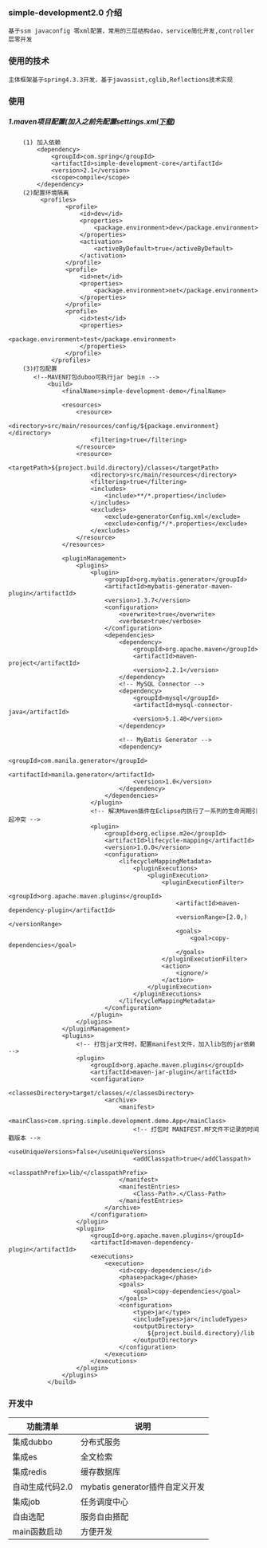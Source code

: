 ### simple-development2.0 介绍
    基于ssm javaconfig 零xml配置，常用的三层结构dao，service简化开发,controller层零开发

### 使用的技术
    主体框架基于spring4.3.3开发，基于javassist,cglib,Reflections技术实现

### 使用
##### 1.maven项目配置(加入之前先配置settings.xml[下载](http://file.diangc.cn/settings.xml))
        (1) 加入依赖
            <dependency>
                <groupId>com.spring</groupId>
                <artifactId>simple-development-core</artifactId>
                <version>2.1</version>
                <scope>compile</scope>
            </dependency>
        (2)配置环境隔离
             <profiles>
                    <profile>
                        <id>dev</id>
                        <properties>
                            <package.environment>dev</package.environment>
                        </properties>
                        <activation>
                            <activeByDefault>true</activeByDefault>
                        </activation>
                    </profile>
                    <profile>
                        <id>net</id>
                        <properties>
                            <package.environment>net</package.environment>
                        </properties>
                    </profile>
                    <profile>
                        <id>test</id>
                        <properties>
                            <package.environment>test</package.environment>
                        </properties>
                    </profile>
                </profiles>
        (3)打包配置
           <!--MAVEN打包duboo可执行jar begin -->
               <build>
                   <finalName>simple-development-demo</finalName>
           
                   <resources>
                       <resource>
                           <directory>src/main/resources/config/${package.environment}</directory>
                           <filtering>true</filtering>
                       </resource>
                       <resource>
                           <targetPath>${project.build.directory}/classes</targetPath>
                           <directory>src/main/resources</directory>
                           <filtering>true</filtering>
                           <includes>
                               <include>**/*.properties</include>
                           </includes>
                           <excludes>
                               <exclude>generatorConfig.xml</exclude>
                               <exclude>config/*/*.properties</exclude>
                           </excludes>
                       </resource>
                   </resources>
           
                   <pluginManagement>
                       <plugins>
                           <plugin>
                               <groupId>org.mybatis.generator</groupId>
                               <artifactId>mybatis-generator-maven-plugin</artifactId>
                               <version>1.3.7</version>
                               <configuration>
                                   <overwrite>true</overwrite>
                                   <verbose>true</verbose>
                               </configuration>
                               <dependencies>
                                   <dependency>
                                       <groupId>org.apache.maven</groupId>
                                       <artifactId>maven-project</artifactId>
                                       <version>2.2.1</version>
                                   </dependency>
                                   <!-- MySQL Connector -->
                                   <dependency>
                                       <groupId>mysql</groupId>
                                       <artifactId>mysql-connector-java</artifactId>
                                       <version>5.1.40</version>
                                   </dependency>
           
                                   <!-- MyBatis Generator -->
                                   <dependency>
                                       <groupId>com.manila.generator</groupId>
                                       <artifactId>manila.generator</artifactId>
                                       <version>1.0</version>
                                   </dependency>
                               </dependencies>
                           </plugin>
                           <!-- 解决Maven插件在Eclipse内执行了一系列的生命周期引起冲突 -->
                           <plugin>
                               <groupId>org.eclipse.m2e</groupId>
                               <artifactId>lifecycle-mapping</artifactId>
                               <version>1.0.0</version>
                               <configuration>
                                   <lifecycleMappingMetadata>
                                       <pluginExecutions>
                                           <pluginExecution>
                                               <pluginExecutionFilter>
                                                   <groupId>org.apache.maven.plugins</groupId>
                                                   <artifactId>maven-dependency-plugin</artifactId>
                                                   <versionRange>[2.0,)</versionRange>
                                                   <goals>
                                                       <goal>copy-dependencies</goal>
                                                   </goals>
                                               </pluginExecutionFilter>
                                               <action>
                                                   <ignore/>
                                               </action>
                                           </pluginExecution>
                                       </pluginExecutions>
                                   </lifecycleMappingMetadata>
                               </configuration>
                           </plugin>
                       </plugins>
                   </pluginManagement>
                   <plugins>
                       <!-- 打包jar文件时，配置manifest文件，加入lib包的jar依赖 -->
                       <plugin>
                           <groupId>org.apache.maven.plugins</groupId>
                           <artifactId>maven-jar-plugin</artifactId>
                           <configuration>
                               <classesDirectory>target/classes/</classesDirectory>
                               <archive>
                                   <manifest>
                                       <mainClass>com.spring.simple.development.demo.App</mainClass>
                                       <!-- 打包时 MANIFEST.MF文件不记录的时间戳版本 -->
                                       <useUniqueVersions>false</useUniqueVersions>
                                       <addClasspath>true</addClasspath>
                                       <classpathPrefix>lib/</classpathPrefix>
                                   </manifest>
                                   <manifestEntries>
                                       <Class-Path>.</Class-Path>
                                   </manifestEntries>
                               </archive>
                           </configuration>
                       </plugin>
                       <plugin>
                           <groupId>org.apache.maven.plugins</groupId>
                           <artifactId>maven-dependency-plugin</artifactId>
                           <executions>
                               <execution>
                                   <id>copy-dependencies</id>
                                   <phase>package</phase>
                                   <goals>
                                       <goal>copy-dependencies</goal>
                                   </goals>
                                   <configuration>
                                       <type>jar</type>
                                       <includeTypes>jar</includeTypes>
                                       <outputDirectory>
                                           ${project.build.directory}/lib
                                       </outputDirectory>
                                   </configuration>
                               </execution>
                           </executions>
                       </plugin>
                   </plugins>
               </build>
### 开发中
 功能清单 | 说明 |
| --- | --- |
| 集成dubbo | 分布式服务 |
| 集成es | 全文检索|
| 集成redis | 缓存数据库 |
| 自动生成代码2.0 | mybatis generator插件自定义开发 |
| 集成job| 任务调度中心|
| 自由选配 | 服务自由搭配|
| main函数启动 | 方便开发|
